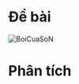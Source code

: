 # Đề bài
![BoiCuaSoN](https://github.com/VanHoang110802/Competitive_Programming/assets/108053955/ab8a758e-b861-45d4-ac68-e6815ebf23a8)

# Phân tích
